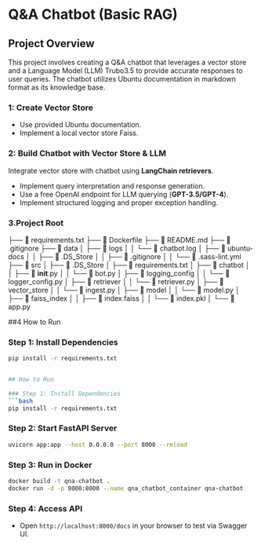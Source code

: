 # Q&A Chatbot (Basic RAG)

## Project Overview
This project involves creating a Q&A chatbot that leverages a vector store and a Language Model (LLM) Trubo3.5 to provide accurate responses to user queries. The chatbot utilizes Ubuntu documentation in markdown format as its knowledge base.

### 1: Create Vector Store
- Use provided Ubuntu documentation.
- Implement a local vector store Faiss.

### 2: Build Chatbot with Vector Store & LLM
 Integrate vector store with chatbot using **LangChain retrievers**.
- Implement query interpretation and response generation.
- Use a free OpenAI endpoint for LLM querying (**GPT-3.5/GPT-4**).
- Implement structured logging and proper exception handling.
  
### 3.Project Root
├── 📄 requirements.txt
├── 📄 Dockerfile
├── 📄 README.md
├── 📄 .gitignore
├── 📂 data
│   ├── 📂 logs
│   │   └── 📄 chatbot.log
│   ├── 📂 ubuntu-docs
│   │   ├── 📄 .DS_Store
│   │   ├── 📄 .gitignore
│   │   └── 📄 .sass-lint.yml
├── 📂 src
│   ├── 📄 .DS_Store
│   ├── 📄 requirements.txt
│   ├── 📂 chatbot
│   │   ├── 📄 __init__.py
│   │   └── 📄 bot.py
│   ├── 📂 logging_config
│   │   └── 📄 logger_config.py
│   ├── 📂 retriever
│   │   └── 📄 retriever.py
│   ├── 📂 vector_store
│   │   └── 📄 ingest.py
│   ├── 📂 model
│   │   └── 📄 model.py
│   ├── 📂 faiss_index
│   │   ├── 📄 index.faiss
│   │   └── 📄 index.pkl
│   └── 📄 app.py


##4 How to Run

### Step 1: Install Dependencies
```bash
pip install -r requirements.txt


## How to Run

### Step 1: Install Dependencies
```bash
pip install -r requirements.txt
```

### Step 2: Start FastAPI Server
```bash
uvicorn app:app --host 0.0.0.0 --port 8000 --reload
```

### Step 3: Run in Docker
```bash
docker build -t qna-chatbot .
docker run -d -p 8000:8000 --name qna_chatbot_container qna-chatbot
```

### Step 4: Access API
- Open `http://localhost:8000/docs` in your browser to test via Swagger UI.


